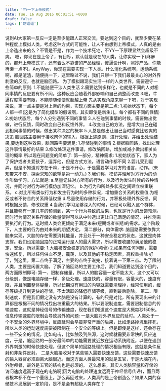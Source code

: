 ```yaml
---
title: 'YY一下上帝模式'
date: Tue, 16 Aug 2016 06:01:51 +0000
draft: false
tags: ['瞎逼逼']
---
```


说到AI大家第一反应一定是至少能跟人正常交流，要达到这个目的，就至少要在某种程度上模拟人类。考虑这种方式的可能性，让人不由想到上帝模式。人真的是由上帝造出来的么？不管是不是，作为一个技术死宅，不YY一下原理显然会超级不爽。 嗯，你现在是上帝了，有目标，默认就是现在的人类，让你实现一下(麻痹的，都开上帝模式了，还有着么不靠谱的产品经理，傻逼设计啊，照抄产品，你能再懒一点不)。AnyWay，你现在需要实现一下人类。什么消化系统啊，运动系统啊，都是渣渣，随便挑一下，这里略过不说，我们只聊一下我们最最关心的对外界刺激的反应，也就是脑回路。 为了模拟跟现实生活一样的人类世界，需要遵守一些简单的原则: 1.不能随便干涉人类生活 2.需要达到多样化，也就是不同的人对相同事情的反应要有所不同，这种反应会随着外部影响和自己调整而改变 3.嗯，牛逼程度需要有限，不能随随便便就超越上帝 先从实现角度来聊一下吧，对于实现来说，第一点主要是对上帝的约束，实现方面主要是第二点: 1.初始状态下，每个人都一样(这是为了简化模型的假设啊，其实即使是新生儿，每个都有不同的性情) 2.初始状态后，每个人分别遇到不同的事情 3.人在碰到事情的时候，需要做出觉做，进行反馈，同时改变自己和反馈外界。 4.改变自己的方法，是增大自己在碰到相同事情的时候，做出某种决定的概率 5.人总是做出让自己当时感觉比较爽的决策 脑回路主要用于接收肉体的输入，根据上述原则，进行处理，并给出处理结果,要达到这种效果，脑回路需要满足: 1.存储碰到的事情 2.根据脑回路，找出处理这件事情最好的结果 3.修改处理这件事请，修改脑回路，增加或减小做出相关处理的概率 所以现在问题变的简单了: 第一部分，精神需求: 1.初始状态下，家人为了保护或者关爱孩子，逗弄他，但是方式方法，语言动作都不同 2.婴儿受到逗弄，但是不知道对方在干嘛，于是不开心，于是需要学习对方的语言，动作。(未知带来不安，探索求知的欲望是第一动力。) 3.我们称，模仿并理解对方行为的动作叫做学习。方法就是: a.尽量记住对方所有的行为，以及行为发生时候的各种情况，并同时对行为进行模仿加深记忆。 b.为行为和所处多状况之间建立权重联系。 c.对比所有类似行为和发生行为时的多种状况，增加重合关系的权重值,为相反或者不符合的关系降低权重 d.尽量使用存储的行为，并积极处理外界反馈，同时根据反馈，修改权重 4.当我们学习足够深入的时候，已经可以融入这个群体，并且能够有一定几率的预测到，某一个行为导致的后果，也就是行为的反馈预测。同时行为情况关系存储的数量使得可以从中帅选出更让自己满足的情况，并推测需要执行的行为。这时候人类会更倾向于满足未来(短期或者长期)的需求。这个阶段下，人主要的行为由对未来的期望决定。 第二部分，肉体需求: 脑回路需要依靠大脑来实现，大脑的存在需要消耗能量，并且处于一种安全稳定的状态，这就是肉体支撑。我们设定脑回路的正常运行是人的最大需求，所以需要收腰的满足他的稳定，安全。所以需要: 1.大脑被安全稳定的的保护(颅骨) 2.如果有任何问题，需要快速修复，所以任何供血不足，震荡，以及其他的不稳定因素，高权重排除 好了，到这里，第二点终于满足，主要的点终于说完，接着说一下第三点。为了限制人类，主要是闲置大脑。了解了脑回路的主要工作后，我们知道要达到这个目的，两方面限制即可: 第一、限制存储量，所以人的脑容量一定不能太大，这个又可以分级别，像是电脑存储一样，多级处理。速度快的，容量有限，容量大的，速度有限，并且闲置整体容量，所以长期没有用过的内容就需要清理掉，经常使用的，缓存等级提升到更快的存储，不太活跃的降低存储等级，直到最后删除。 第二、限制速度，但是我们假定没有大脑是没有计算的，有的只是对比，所有表现出来的计算都是根据不同的情况找出权重最大的结果。所以要限制速度，需要限制信息的传输速度，这就是神经信号的传输速度，现在我们知道这个速度是大概每秒150米。 信息传输速度的限制会导致另外的问题: 一是大脑对外界反应的延时。人类处于一个不安全的外界环境中，反应延时会早晨非常严重的后果，比如走路掉坑里摔死，所以人类的运动速度需要被限制在一个安全的等级上。但是即使是这样，还会存在一些不安全的情况，比如电击，比如触及到热源，这时候就需要非常快的反应速度，于是，脑回路的一部分最简单的功能需要就近放在运动系统附近，以便在遇到外界刺激的时候快速处理，但这个简单的回路处理的情况相当有限，这就是条件反射和非条件反射。 二是大脑接收对于某些输入需要快速反馈，这些需要快速反馈的输入器官必须距离大脑很近。而这方面人类最常用的就是五官，于是大脑在内，外附颅骨，最外是五官的结构也是必须的。 这么想来，其实人类脑容量和存储的访问速度远高于现在的电脑啊(因为电脑的处理速度远高于神经信号传递)，而且两者根本都不在一个量级上。那么再回过来，人类真的是上帝创造么？如果人类的存储技术发展到一定阶段，是不是会有超级人类存在？